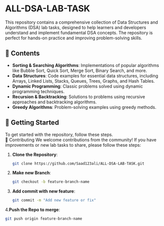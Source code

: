 # ALL-DSA-LAB-TASK

This repository contains a comprehensive collection of Data Structures and Algorithms (DSA) lab tasks, designed to help learners and developers understand and implement fundamental DSA concepts. The repository is perfect for hands-on practice and improving problem-solving skills.

## 📁 Contents

- **Sorting & Searching Algorithms**: Implementations of popular algorithms like Bubble Sort, Quick Sort, Merge Sort, Binary Search, and more.
- **Data Structures**: Code examples for essential data structures, including Arrays, Linked Lists, Stacks, Queues, Trees, Graphs, and Hash Tables.
- **Dynamic Programming**: Classic problems solved using dynamic programming techniques.
- **Recursion & Backtracking**: Solutions to problems using recursive approaches and backtracking algorithms.
- **Greedy Algorithms**: Problem-solving examples using greedy methods.

## 🚀 Getting Started

To get started with the repository, follow these steps.
<br>
🤝 Contributing
We welcome contributions from the community! If you have improvements or new lab tasks to share, please follow these steps:

1. **Clone the Repository**:
   ```bash
   git clone https://github.com/Saad123ali/ALL-DSA-LAB-TASK.git
2. **Make new Branch**:
   ```bash
   git checkout -b feature-branch-name
3. **Add commit with new feature**:
   ```bash  
   git commit -m "Add new feature or fix"
4.**Push the Repo to merge**:
   ```bash
   git push origin feature-branch-name


